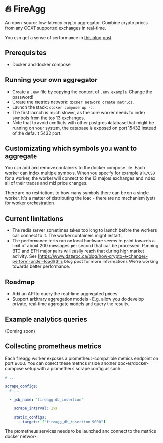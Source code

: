 # 🔥 FireAgg

An open-source low-latency crypto aggregator. Combine crypto prices from any CCXT
supported exchanges in real-time.

You can get a sense of performance in [this blog
post](https://www.dataroc.ca/blog/how-crypto-exchanges-perform-under-load).

## Prerequisites

- Docker and docker compose

## Running your own aggregator

- Create a `.env` file by copying the content of `.env.example`. Change the password!
- Create the metrics network: `docker network create metrics`.
- Launch the stack: `docker compose up -d`.
- The first launch is much slower, as the core worker needs to index symbols from the top 13
  exchanges.
- Note that to avoid conflicts with other postgres database that might be running on
  your system, the database is exposed on port 15432 instead of the default 5432 port.

## Customizating which symbols you want to aggregate

You can add and remove containers to the docker compose file. Each worker can index
multiple symbols. When you specify for example `BTC/USD` for a worker, the worker will
connect to the 13 majors exchanges and index all of their trades and mid price changes.

There are no restrictions to how many symbols there can be on a single worker. It's a
matter of distributing the load - there are no mechanism (yet) for worker orchestration.

## Current limitations

- The redis server sometimes takes too long to launch before the workers can connect to
  it. The worker containers might restart.
- The performance tests ran on local hardware seems to point towards a limit of about
  200 messages per second that can be processed. Running BTC and ETH major pairs will
  easily reach that during high market activity. See
  [https://www.dataroc.ca/blog/how-crypto-exchanges-perform-under-load](this blog post
  for more information). We're working towards better performance.

## Roadmap

- Add an API to query the real-time aggregated prices.
- Support arbitrary aggregation models - E.g. allow you do develop private, real-time
  aggregate models and query the results.

## Example analytics queries

(Coming soon)

## Collecting prometheus metrics

Each fireagg worker exposes a prometheus-compatible metrics endpoint on port 9000. You
can collect these metrics inside another docker/docker-compose setup with a prometheus
scrape config as such:

```yml
# ...

scrape_configs:
  # ...

  - job_name: "fireagg-db_insertion"

    scrape_interval: 15s

    static_configs:
      - targets: ["fireagg_db_insertion:9000"]
```

The prometheus services needs to be launched and connect to the metrics docker network.
